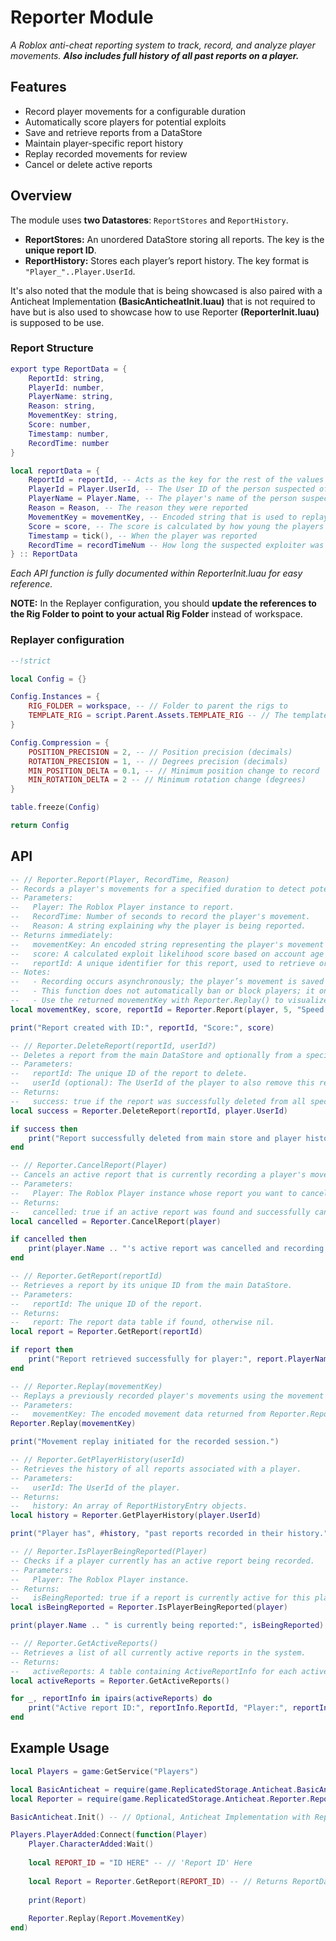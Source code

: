 # Reporter Module

*A Roblox anti-cheat reporting system to track, record, and analyze player movements. **Also includes full history of all past reports on a player.***

## Features

- Record player movements for a configurable duration
- Automatically score players for potential exploits
- Save and retrieve reports from a DataStore
- Maintain player-specific report history
- Replay recorded movements for review
- Cancel or delete active reports

## Overview

The module uses **two Datastores**: `ReportStores` and `ReportHistory`.

- **ReportStores:** An unordered DataStore storing all reports. The key is the **unique report ID**.
- **ReportHistory:** Stores each player’s report history. The key format is `"Player_"..Player.UserId`.

It's also noted that the module that is being showcased is also paired with a Anticheat Implementation **(BasicAnticheatInit.luau)** that is not required to have but is also used to showcase how to use Reporter **(ReporterInit.luau)** is supposed to be use.

### Report Structure

```lua
export type ReportData = {
	ReportId: string,
	PlayerId: number,
	PlayerName: string,
	Reason: string,
	MovementKey: string,
	Score: number,
	Timestamp: number,
	RecordTime: number
}

local reportData = {
	ReportId = reportId, -- Acts as the key for the rest of the values in 'ReportStores'
	PlayerId = Player.UserId, -- The User ID of the person suspected of exploiting
	PlayerName = Player.Name, -- The player's name of the person suspected of exploiting
	Reason = Reason, -- The reason they were reported
	MovementKey = movementKey, -- Encoded string that is used to replay the player's movement
	Score = score, -- The score is calculated by how young the players account is and how many mutual friends they have. It's a common trend between exploiters I found when making this module. Check FriendCheckerInit.luau for more information. This doesn't have a part in actually detecting the cheater though, use this if you want to sort players based on how likely they are.
	Timestamp = tick(), -- When the player was reported
	RecordTime = recordTimeNum -- How long the suspected exploiter was recorded for
} :: ReportData
```

*Each API function is fully documented within ReporterInit.luau for easy reference.*

**NOTE:** In the Replayer configuration, you should **update the references to the Rig Folder to point to your actual Rig Folder** instead of workspace.

### Replayer configuration

```lua
--!strict

local Config = {}

Config.Instances = {
	RIG_FOLDER = workspace, -- // Folder to parent the rigs to
	TEMPLATE_RIG = script.Parent.Assets.TEMPLATE_RIG -- // The template rig to clone for recording
}

Config.Compression = {
	POSITION_PRECISION = 2, -- // Position precision (decimals)
	ROTATION_PRECISION = 1, -- // Degrees precision (decimals)
	MIN_POSITION_DELTA = 0.1, -- // Minimum position change to record
	MIN_ROTATION_DELTA = 2 -- // Minimum rotation change (degrees)
}

table.freeze(Config)

return Config
```

## API

```lua
-- // Reporter.Report(Player, RecordTime, Reason)
-- Records a player's movements for a specified duration to detect potential exploits.
-- Parameters:
--   Player: The Roblox Player instance to report.
--   RecordTime: Number of seconds to record the player's movement.
--   Reason: A string explaining why the player is being reported.
-- Returns immediately:
--   movementKey: An encoded string representing the player's movement (used for replaying).
--   score: A calculated exploit likelihood score based on account age and mutual friends.
--   reportId: A unique identifier for this report, used to retrieve or manage it later.
-- Notes:
--   - Recording occurs asynchronously; the player’s movement is saved in the background.
--   - This function does not automatically ban or block players; it only records and scores them.
--   - Use the returned movementKey with Reporter.Replay() to visualize the player's movements.
local movementKey, score, reportId = Reporter.Report(player, 5, "Speed Hack")

print("Report created with ID:", reportId, "Score:", score)

-- // Reporter.DeleteReport(reportId, userId?)
-- Deletes a report from the main DataStore and optionally from a specific player's history.
-- Parameters:
--   reportId: The unique ID of the report to delete.
--   userId (optional): The UserId of the player to also remove this report from their history.
-- Returns:
--   success: true if the report was successfully deleted from all specified locations.
local success = Reporter.DeleteReport(reportId, player.UserId)

if success then
    print("Report successfully deleted from main store and player history.")
end

-- // Reporter.CancelReport(Player)
-- Cancels an active report that is currently recording a player's movements.
-- Parameters:
--   Player: The Roblox Player instance whose report you want to cancel.
-- Returns:
--   cancelled: true if an active report was found and successfully cancelled.
local cancelled = Reporter.CancelReport(player)

if cancelled then
    print(player.Name .. "'s active report was cancelled and recording stopped.")
end

-- // Reporter.GetReport(reportId)
-- Retrieves a report by its unique ID from the main DataStore.
-- Parameters:
--   reportId: The unique ID of the report.
-- Returns:
--   report: The report data table if found, otherwise nil.
local report = Reporter.GetReport(reportId)

if report then
    print("Report retrieved successfully for player:", report.PlayerName)
end

-- // Reporter.Replay(movementKey)
-- Replays a previously recorded player's movements using the movement key.
-- Parameters:
--   movementKey: The encoded movement data returned from Reporter.Report.
Reporter.Replay(movementKey)

print("Movement replay initiated for the recorded session.")

-- // Reporter.GetPlayerHistory(userId)
-- Retrieves the history of all reports associated with a player.
-- Parameters:
--   userId: The UserId of the player.
-- Returns:
--   history: An array of ReportHistoryEntry objects.
local history = Reporter.GetPlayerHistory(player.UserId)

print("Player has", #history, "past reports recorded in their history.")

-- // Reporter.IsPlayerBeingReported(Player)
-- Checks if a player currently has an active report being recorded.
-- Parameters:
--   Player: The Roblox Player instance.
-- Returns:
--   isBeingReported: true if a report is currently active for this player.
local isBeingReported = Reporter.IsPlayerBeingReported(player)

print(player.Name .. " is currently being reported:", isBeingReported)

-- // Reporter.GetActiveReports()
-- Retrieves a list of all currently active reports in the system.
-- Returns:
--   activeReports: A table containing ActiveReportInfo for each active report.
local activeReports = Reporter.GetActiveReports()

for _, reportInfo in ipairs(activeReports) do
    print("Active report ID:", reportInfo.ReportId, "Player:", reportInfo.PlayerName, "Duration:", reportInfo.Duration)
end
```

## Example Usage

```lua
local Players = game:GetService("Players")

local BasicAnticheat = require(game.ReplicatedStorage.Anticheat.BasicAnticheat.BasicAnticheatInit)
local Reporter = require(game.ReplicatedStorage.Anticheat.Reporter.ReporterInit)

BasicAnticheat.Init() -- // Optional, Anticheat Implementation with Reporter

Players.PlayerAdded:Connect(function(Player)
	Player.CharacterAdded:Wait()
	
	local REPORT_ID = "ID HERE" -- // 'Report ID' Here
	
	local Report = Reporter.GetReport(REPORT_ID) -- // Returns ReportData?
	
	print(Report)
	
	Reporter.Replay(Report.MovementKey)
end)
```
